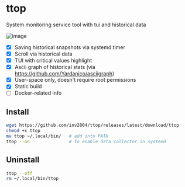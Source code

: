 # ttop

System monitoring service tool with tui and historical data

![image](https://user-images.githubusercontent.com/4949069/209130620-80ae1624-6e8e-4f48-8d12-92412f472fb9.png)

- [x] Saving historical snapshots via systemd.timer
- [x] Scroll via historical data
- [x] TUI with critical values highlight
- [x] Ascii graph of historical stats (via https://github.com/Yardanico/asciigraph)
- [x] User-space only, doesn't require root permissions
- [x] Static build
- [ ] Docker-related info

## Install
```bash
wget https://github.com/inv2004/ttop/releases/latest/download/ttop
chmod +x ttop
mv ttop ~/.local/bin/   # add into PATH
ttop --on               # to enable data collector in systemd
```

## Uninstall
```bash
ttop --off
rm ~/.local/bin/ttop
```
